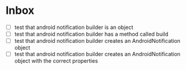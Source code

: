 # Inbox
- [ ] test that android notification builder is an object
- [ ] test that android notification builder has a method called build
- [ ] test that android notification builder creates an AndroidNotification object
- [ ] test that android notification builder creates an AndroidNotification object with the correct properties
